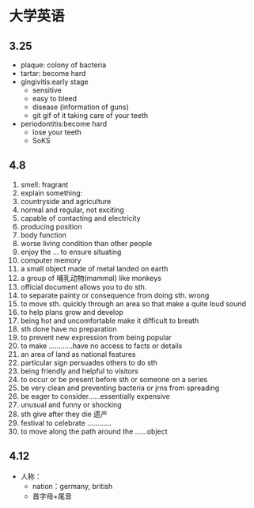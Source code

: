 # 大学英语
## 3.25

  - plaque: colony of bacteria
  - tartar: become hard
  - gingivitis:early stage
    - sensitive
    - easy to bleed
    - disease (information of guns)
    - git gif of it taking care of your teeth 
  - periodontitis:become hard
    - lose your teeth
    - SoKS

## 4.8

  1. smell: fragrant
  2. explain something: 
  3. countryside and agriculture
  4. normal and regular, not exciting
  5. capable of contacting and electricity
  6. producing position
  7. body function
  8. worse living condition than other people
  9. enjoy the ... to ensure situating
  10. computer memory
  11. a small object made of metal landed on earth
  12. a group of 哺乳动物(mammal) like monkeys
  13. official document allows you to do sth.
  14. to separate painty or consequence from doing sth. wrong
  15. to move sth. quickly through an area so that make a quite loud sound
  16. to help plans grow and develop
  17. being hot and uncomfortable make it difficult to breath
  18. sth done have no preparation
  19. to prevent  new expression from being popular
  20. to make …………have no access to facts or details
  21. an area of land as national features
  22. particular sign persuades others to do sth
  23. being friendly and helpful to visitors
  24. to occur or be present before sth or someone on a series
  25. be very clean and preventing bacteria or jrns from spreading
  26. be eager to consider……essentially expensive
  27. unusual and funny or shocking 
  28. sth give after they die 遗产
  29. festival to celebrate …………
  30. to move along the path around the ……object

## 4.12

- 人称：  
  - nation：germany, british  
  - 首字母+尾音